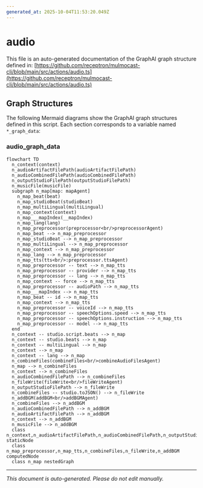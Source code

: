 ```yaml
---
generated_at: 2025-10-04T11:53:20.049Z
---
```


# audio

This file is an auto-generated documentation of the GraphAI graph structure defined in: 
[https://github.com/receptron/mulmocast-cli/blob/main/src/actions/audio.ts](https://github.com/receptron/mulmocast-cli/blob/main/src/actions/audio.ts)

## Graph Structures

The following Mermaid diagrams show the GraphAI graph structures defined in this script. Each section corresponds to a variable named `*_graph_data`:

### audio_graph_data

```mermaid
flowchart TD
  n_context(context)
  n_audioArtifactFilePath(audioArtifactFilePath)
  n_audioCombinedFilePath(audioCombinedFilePath)
  n_outputStudioFilePath(outputStudioFilePath)
  n_musicFile(musicFile)
  subgraph n_map[map: mapAgent]
    n_map_beat(beat)
    n_map_studioBeat(studioBeat)
    n_map_multiLingual(multiLingual)
    n_map_context(context)
    n_map___mapIndex(__mapIndex)
    n_map_lang(lang)
    n_map_preprocessor(preprocessor<br/>preprocessorAgent)
    n_map_beat --> n_map_preprocessor
    n_map_studioBeat --> n_map_preprocessor
    n_map_multiLingual --> n_map_preprocessor
    n_map_context --> n_map_preprocessor
    n_map_lang --> n_map_preprocessor
    n_map_tts(tts<br/>:preprocessor.ttsAgent)
    n_map_preprocessor -- text --> n_map_tts
    n_map_preprocessor -- provider --> n_map_tts
    n_map_preprocessor -- lang --> n_map_tts
    n_map_context -- force --> n_map_tts
    n_map_preprocessor -- audioPath --> n_map_tts
    n_map___mapIndex --> n_map_tts
    n_map_beat -- id --> n_map_tts
    n_map_context --> n_map_tts
    n_map_preprocessor -- voiceId --> n_map_tts
    n_map_preprocessor -- speechOptions.speed --> n_map_tts
    n_map_preprocessor -- speechOptions.instruction --> n_map_tts
    n_map_preprocessor -- model --> n_map_tts
  end
  n_context -- studio.script.beats --> n_map
  n_context -- studio.beats --> n_map
  n_context -- multiLingual --> n_map
  n_context --> n_map
  n_context -- lang --> n_map
  n_combineFiles(combineFiles<br/>combineAudioFilesAgent)
  n_map --> n_combineFiles
  n_context --> n_combineFiles
  n_audioCombinedFilePath --> n_combineFiles
  n_fileWrite(fileWrite<br/>fileWriteAgent)
  n_outputStudioFilePath --> n_fileWrite
  n_combineFiles -- studio.toJSON() --> n_fileWrite
  n_addBGM(addBGM<br/>addBGMAgent)
  n_combineFiles --> n_addBGM
  n_audioCombinedFilePath --> n_addBGM
  n_audioArtifactFilePath --> n_addBGM
  n_context --> n_addBGM
  n_musicFile --> n_addBGM
  class n_context,n_audioArtifactFilePath,n_audioCombinedFilePath,n_outputStudioFilePath,n_musicFile,n_map_beat,n_map_studioBeat,n_map_multiLingual,n_map_context,n_map___mapIndex,n_map_lang staticNode
  class n_map_preprocessor,n_map_tts,n_combineFiles,n_fileWrite,n_addBGM computedNode
  class n_map nestedGraph
```

---

*This document is auto-generated. Please do not edit manually.*
